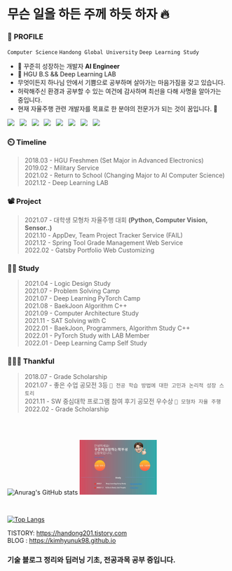 # 무슨 일을 하든 주께 하듯 하자 🔥

### 📖 **PROFILE**
``
Computer Science
``
``
Handong Global University
``
``
Deep Learning Study
``
<br/>


- 🔭 꾸준히 성장하는 개발자 **AI Engineer**   
- 🌱 HGU B.S && Deep Learning LAB
- 무엇이든지 하나님 안에서 기쁨으로 공부하며 살아가는 마음가짐을 갖고 있습니다.
- 허락해주신 환경과 공부할 수 있는 여건에 감사하며 최선을 다해 사명을 알아가는 중입니다.
- 현재 자율주행 관련 개발자를 목표로 한 분야의 전문가가 되는 것이 꿈입니다. 🥇


<img src="https://img.shields.io/badge/C++-00599C?style=flat-square&logo=C%2B%2B&logoColor=white"/> &nbsp;
<img src="https://img.shields.io/badge/C-FE5000?style=flat-square&logo=C&logoColor=white"/> &nbsp;
<img src="https://img.shields.io/badge/Java-F7DF1E?style=flat-square&logo=Java&logoColor=white"/> &nbsp;
<img src="https://img.shields.io/badge/JavaScript-FF160B?style=flat-square&logo=JavaScript&logoColor=white"/> &nbsp;
<img src="https://img.shields.io/badge/MySQL-4479A1?style=flat-square&logo=MySQL&logoColor=white"/> &nbsp;
<img src="https://img.shields.io/badge/CSS3-1572B6?style=flat-square&logo=CSS&logoColor=white"/> &nbsp;
<img src="https://img.shields.io/badge/Python-3776AB?style=flat-square&logo=Python&logoColor=white"/> &nbsp;
<img src="https://img.shields.io/badge/PyTorch-EE4C2C?style=flat-square&logo=PyTorch&logoColor=white"/> &nbsp;

### ⏲️ **Timeline**
> 2018.03 - HGU Freshmen (Set Major in Advanced Electronics)  
> 2019.02 - Military Service  
> 2021.02 - Return to School (Changing Major to AI Computer Science)   
> 2021.12 - Deep Learning LAB  

### 📽️ **Project**
> 2021.07 - 대학생 모형차 자율주행 대회 **(Python, Computer Vision, Sensor..)**  
> 2021.10 - AppDev, Team Project Tracker Service (FAIL)  
> 2021.12 - Spring Tool Grade Management Web Service    
> 2022.02 - Gatsby Portfolio Web Customizing  

### 👨‍🎓 **Study**
> 2021.04 - Logic Design Study  
> 2021.07 - Problem Solving Camp  
> 2021.07 - Deep Learning PyTorch Camp  
> 2021.08 - BaekJoon Algorithm C++  
> 2021.09 - Computer Architecture Study  
> 2021.11 - SAT Solving with C  
> 2022.01 - BaekJoon, Programmers, Algorithm Study C++  
> 2022.01 - PyTorch Study with LAB Member  
> 2022.01 - Deep Learning Camp Self Study  

### 🥇🥈🥉 **Thankful**
> 2018.07 - Grade Scholarship  
> 2021.07 - 좋은 수업 공모전 3등 `` 📝 전공 학습 방법에 대한 고민과 논리적 성장 스토리  ``  
> 2021.11 - SW 중심대학 프로그램 참여 후기 공모전 우수상  `` 📝 모형차 자율 주행  ``  
> 2022.02 - Grade Scholarship  

<br/><br/>

![Anurag's GitHub stats](https://github-readme-stats.vercel.app/api?username=kimhyunuk98&show_icons=true&theme=radical)
<img src="./img/github.jpg" width="35%">  

<br/>  

[![Top Langs](https://github-readme-stats.vercel.app/api/top-langs/?username=kimhyunuk98&layout=compact)](https://github.com/anuraghazra/github-readme-stats)  

TISTORY: https://handong201.tistory.com     
BLOG : https://kimhyunuk98.github.io

### 기술 블로그 정리와 딥러닝 기초, 전공과목 공부 중입니다.

<!--
**KIMHYUNUK98/KIMHYUNUK98** is a ✨ _special_ ✨ repository because its `README.md` (this file) appears on your GitHub profile.

Here are some ideas to get you started:

- 🔭 I’m currently working on ...
- 🌱 I’m currently learning ...
- 👯 I’m looking to collaborate on ...
- 🤔 I’m looking for help with ...
- 💬 Ask me about ...
- 📫 How to reach me: ...
- 😄 Pronouns: ...
- ⚡ Fun fact: ...
-->


